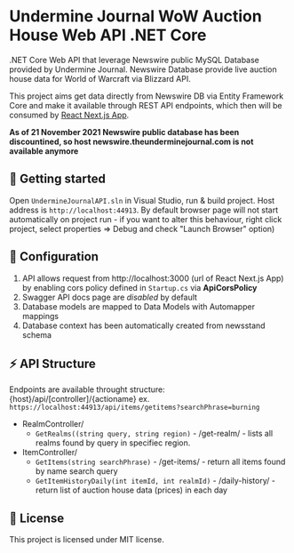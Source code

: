 # Undermine Journal WoW Auction House Web API .NET Core

.NET Core Web API that leverage Newswire public MySQL Database provided by Undermine Journal. Newswire Database provide live auction house data for World of Warcraft via Blizzard API. 

This project aims get data directly from Newswire DB via Entity Framework Core and make it available through REST API endpoints, which then will be consumed by [React Next.js App](https://github.com/shivero/React-Undermine-Journal-App-Next.js).

**As of 21 November 2021 Newswire public database has been discountined, so host newswire.theunderminejournal.com is not available anymore**

## :rocket: Getting started
Open `UndermineJournalAPI.sln` in Visual Studio, run & build project. Host address is `http://localhost:44913`.
By default browser page will not start automatically on project run - if you want to alter this behaviour, right click project, select properties => Debug and check "Launch Browser" option)

## :wrench: Configuration
1. API allows request from http://localhost:3000 (url of React Next.js App) by enabling cors policy defined in `Startup.cs` via **ApiCorsPolicy**
2. Swagger API docs page are *disabled* by default
3. Database models are mapped to Data Models with Automapper mappings
4. Database context has been automatically created from newsstand schema
## :zap: API Structure
Endpoints are available throught structure: {host}/api/[controller]/{actioname} ex. `https://localhost:44913/api/items/getitems?searchPhrase=burning`

- RealmController/
    - `GetRealms((string query, string region)` - /get-realm/ - lists all realms found by query in specifiec region. 
- ItemController/
    - `GetItems(string searchPhrase)` - /get-items/ - return all items found by name search query
    - `GetItemHistoryDaily(int itemId, int realmId)` - /daily-history/ - return list of auction house data (prices) in each day


## :memo: License
This project is licensed under MIT license.
